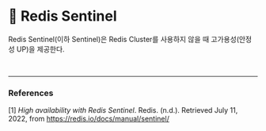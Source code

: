 # :bookmark_tabs: **Redis Sentinel**

Redis Sentinel(이하 Sentinel)은 Redis Cluster를 사용하지 않을 때 고가용성(안정성 UP)을 제공한다.




<br>

---
### **References**
[1] *High availability with Redis Sentinel*. Redis. (n.d.). Retrieved July 11, 2022, from https://redis.io/docs/manual/sentinel/